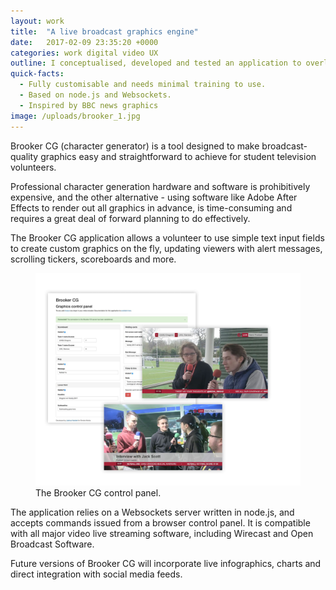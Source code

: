 ```yaml
---
layout: work
title:  "A live broadcast graphics engine"
date:   2017-02-09 23:35:20 +0000
categories: work digital video UX
outline: I conceptualised, developed and tested an application to overlay dynamic motion graphics on top of live video streams, intended to add value to student TV livestreams.
quick-facts:
  - Fully customisable and needs minimal training to use.
  - Based on node.js and Websockets.
  - Inspired by BBC news graphics
image: /uploads/brooker_1.jpg
---
```

Brooker CG (character generator) is a tool designed to make broadcast-quality graphics easy and straightforward to achieve for student television volunteers.

Professional character generation hardware and software is prohibitively expensive, and the other alternative - using software like Adobe After Effects to render out all graphics in advance, is time-consuming and requires a great deal of forward planning to do effectively.

The Brooker CG application allows a volunteer to use simple text input fields to create custom graphics on the fly, updating viewers with alert messages, scrolling tickers, scoreboards and more.

<figure>
  <img src="/uploads/brooker_2.jpg"/>
  <figcaption>The Brooker CG control panel.</figcaption>
</figure>

The application relies on a Websockets server written in node.js, and accepts commands issued from a browser control panel. It is compatible with all major video live streaming software, including Wirecast and Open Broadcast Software.

Future versions of Brooker CG will incorporate live infographics, charts and direct integration with social media feeds.
